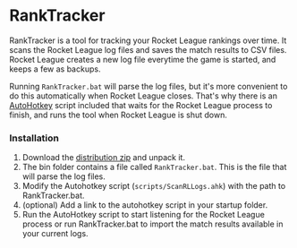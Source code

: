 # RankTracker

RankTracker is a tool for tracking your Rocket League rankings over time. It scans the Rocket League log files and saves the match results to CSV files. Rocket League creates a new log file everytime the game is started, and keeps a few as backups.

Running `RankTracker.bat` will parse the log files, but it's more convenient to do this automatically when Rocket League closes. That's why there is an [AutoHotkey](http://www.autohotkey.com/) script included that waits for the Rocket League process to finish, and runs the tool when Rocket League is shut down.

### Installation
1. Download the [distribution zip](https://github.com/trew/RankTracker/releases/tag/1.0.0) and unpack it.
2. The bin folder contains a file called `RankTracker.bat`. This is the file that will parse the log files.
3. Modify the Autohotkey script (`scripts/ScanRLLogs.ahk`) with the path to RankTracker.bat.
4. (optional) Add a link to the autohotkey script in your startup folder.
5. Run the AutoHotkey script to start listening for the Rocket League process or run RankTracker.bat to import the match results available in your current logs.
